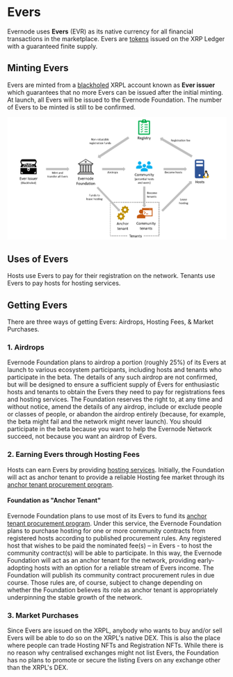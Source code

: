 # Evers
Evernode uses **Evers** (EVR) as its native currency for all financial transactions in the marketplace. Evers are [tokens](https://xrpl.org/tokens.html) issued on the XRP Ledger with a guaranteed finite supply.

## Minting Evers
Evers are minted from a [blackholed](https://xrpl.org/accounts.html#special-addresses) XRPL account known as **Ever issuer** which guarantees that no more Evers can be issued after the initial minting. At launch, all Evers will be issued to the Evernode Foundation. The number of Evers to be minted is still to be confirmed.

![Ever distribution](../img/evr-flow.png)

## Uses of Evers
Hosts use Evers to pay for their registration on the network. Tenants use Evers to pay hosts for hosting services.

## Getting Evers
There are three ways of getting Evers: Airdrops, Hosting Fees, & Market Purchases.

### 1. Airdrops
Evernode Foundation plans to airdrop a portion (roughly 25%) of its Evers at launch to various ecosystem participants, including hosts and tenants who participate in the beta. The details of any such airdrop are not confirmed, but will be designed to ensure a sufficient supply of Evers for enthusiastic hosts and tenants to obtain the Evers they need to pay for registrations fees and hosting services. The Foundation reserves the right to, at any time and without notice, amend the details of any airdrop, include or exclude people or classes of people, or abandon the airdrop entirely (because, for example, the beta might fail and the network might never launch). You should participate in the beta because you want to help the Evernode Network succeed, not because you want an airdrop of Evers.

### 2. Earning Evers through Hosting Fees
Hosts can earn Evers by providing [hosting services](../hosts/index.md). Initially, the Foundation will act as anchor tenant to provide a reliable Hosting fee market through its [anchor tenant procurement program](../anchor-tenant/index.md).

#### Foundation as "Anchor Tenant"
Evernode Foundation plans to use most of its Evers to fund its [anchor tenant procurement program](../anchor-tenant/index.md). Under this service, the Evernode Foundation plans to purchase hosting for one or more community contracts from registered hosts according to published procurement rules. Any registered host that wishes to be paid the nominated fee(s) – in Evers - to host the community contract(s) will be able to participate. In this way, the Evernode Foundation will act as an anchor tenant for the network, providing early-adopting hosts with an option for a reliable stream of Evers income. The Foundation will publish its community contract procurement rules in due course. Those rules are, of course, subject to change depending on whether the Foundation believes its role as anchor tenant is appropriately underpinning the stable growth of the network.

### 3. Market Purchases
Since Evers are issued on the XRPL, anybody who wants to buy and/or sell Evers will be able to do so on the XRPL's native DEX. This is also the place where people can trade Hosting NFTs and Registration NFTs. While there is no reason why centralised exchanges might not list Evers, the Foundation has no plans to promote or secure the listing Evers on any exchange other than the XRPL's DEX.